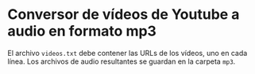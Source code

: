 # Conversor de vídeos de Youtube a audio en formato mp3

El archivo `videos.txt` debe contener las URLs de los vídeos, uno en cada línea. Los archivos de audio resultantes se guardan en la carpeta `mp3`.
